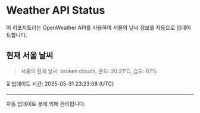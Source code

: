 
# Weather API Status

이 리포지토리는 OpenWeather API를 사용하여 서울의 날씨 정보를 자동으로 업데이트합니다.

## 현재 서울 날씨
> 서울의 현재 날씨: broken clouds, 온도: 20.21°C, 습도: 67%

⏳ 업데이트 시간: 2025-05-31 23:23:08 (UTC)

---
자동 업데이트 봇에 의해 관리됩니다.
